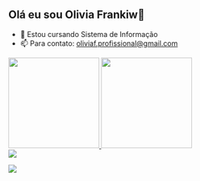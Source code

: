## Olá eu sou Olivia Frankiw👋

- 🔭 Estou cursando Sistema de Informação
- 📫 Para contato: oliviaf.profissional@gmail.com

<div>
  <a href="https://github.com/OliviaFrankiw">
    <img height="180em" src="https://github-readme-stats.vercel.app/api?username=OliviaFrankiw&show_icons=true&theme=dracula&include_all_commits=true&count_private=true"/>
    <img height="180em" src="https://github-readme-stats.vercel.app/api/top-langs/?username=OliviaFrankiw&layout=compact&langs_count=16&theme=dracula"/>
</div>

<div>
   <a href="https://instagram.com/frankiwww" target="_blank"><img src="https://img.shields.io/badge/-Instagram-%23E4405F?style=for-the-badge&logo=instagram&logoColor=white" target="_blank"></a>
  
    
  <a href="https://https://www.linkedin.com/in/olivia-frankiw-81a9242b5/" target="_blank"><img src="https://img.shields.io/badge/-LinkedIn-%230077B5?style=for-the-badge&logo=linkedin&logoColor=white" target="_blank"></a> 
  
</div>
